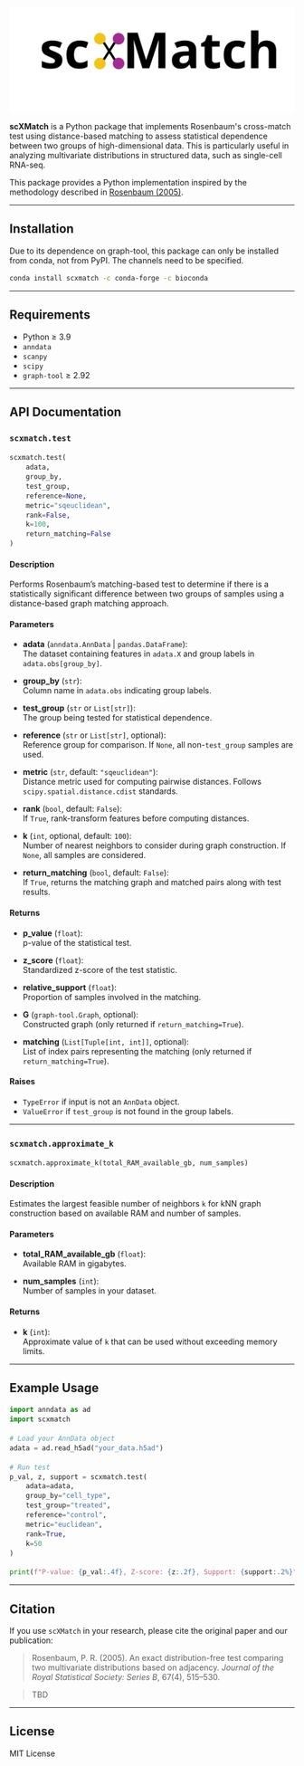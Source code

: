 ![scXMatch](./logo.svg)

**scXMatch** is a Python package that implements Rosenbaum's cross-match test using distance-based matching to assess statistical dependence between two groups of high-dimensional data. This is particularly useful in analyzing multivariate distributions in structured data, such as single-cell RNA-seq.

This package provides a Python implementation inspired by the methodology described in [Rosenbaum (2005)](https://faculty.wharton.upenn.edu/wp-content/uploads/2012/04/Multivariate-distributions.pdf).

---

## Installation
Due to its dependence on graph-tool, this package can only be installed from conda, not from PyPI. The channels need to be specified.
```bash
conda install scxmatch -c conda-forge -c bioconda
```
---

## Requirements

- Python ≥ 3.9
- `anndata`
- `scanpy`
- `scipy`
- `graph-tool` $\geq$ 2.92

---

## API Documentation

### `scxmatch.test`

```python
scxmatch.test(
    adata,
    group_by,
    test_group,
    reference=None,
    metric="sqeuclidean",
    rank=False,
    k=100,
    return_matching=False
)
```

#### Description

Performs Rosenbaum’s matching-based test to determine if there is a statistically significant difference between two groups of samples using a distance-based graph matching approach.

#### Parameters

- **adata** (`anndata.AnnData` | `pandas.DataFrame`):  
  The dataset containing features in `adata.X` and group labels in `adata.obs[group_by]`.

- **group_by** (`str`):  
  Column name in `adata.obs` indicating group labels.

- **test_group** (`str` or `List[str]`):  
  The group being tested for statistical dependence.

- **reference** (`str` or `List[str]`, optional):  
  Reference group for comparison. If `None`, all non-`test_group` samples are used.

- **metric** (`str`, default: `"sqeuclidean"`):  
  Distance metric used for computing pairwise distances. Follows `scipy.spatial.distance.cdist` standards.

- **rank** (`bool`, default: `False`):  
  If `True`, rank-transform features before computing distances.

- **k** (`int`, optional, default: `100`):  
  Number of nearest neighbors to consider during graph construction. If `None`, all samples are considered.

- **return_matching** (`bool`, default: `False`):  
  If `True`, returns the matching graph and matched pairs along with test results.

#### Returns

- **p_value** (`float`):  
  p-value of the statistical test.

- **z_score** (`float`):  
  Standardized z-score of the test statistic.

- **relative_support** (`float`):  
  Proportion of samples involved in the matching.

- **G** (`graph-tool.Graph`, optional):  
  Constructed graph (only returned if `return_matching=True`).

- **matching** (`List[Tuple[int, int]]`, optional):  
  List of index pairs representing the matching (only returned if `return_matching=True`).

#### Raises

- `TypeError` if input is not an `AnnData` object.  
- `ValueError` if `test_group` is not found in the group labels.

---

### `scxmatch.approximate_k`

```python
scxmatch.approximate_k(total_RAM_available_gb, num_samples)
```

#### Description

Estimates the largest feasible number of neighbors `k` for kNN graph construction based on available RAM and number of samples.

#### Parameters

- **total_RAM_available_gb** (`float`):  
  Available RAM in gigabytes.

- **num_samples** (`int`):  
  Number of samples in your dataset.

#### Returns

- **k** (`int`):  
  Approximate value of `k` that can be used without exceeding memory limits.

---

## Example Usage

```python
import anndata as ad
import scxmatch

# Load your AnnData object
adata = ad.read_h5ad("your_data.h5ad")

# Run test
p_val, z, support = scxmatch.test(
    adata=adata,
    group_by="cell_type",
    test_group="treated",
    reference="control",
    metric="euclidean",
    rank=True,
    k=50
)

print(f"P-value: {p_val:.4f}, Z-score: {z:.2f}, Support: {support:.2%}")
```

---

## Citation

If you use `scXMatch` in your research, please cite the original paper and our publication:

> Rosenbaum, P. R. (2005). An exact distribution-free test comparing two multivariate distributions based on adjacency. *Journal of the Royal Statistical Society: Series B*, 67(4), 515–530.


> TBD

---

## License

MIT License
